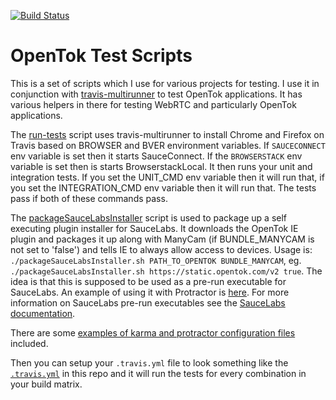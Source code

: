 [![Build Status](https://travis-ci.org/aullman/opentok-test-scripts.svg?branch=master)](https://travis-ci.org/aullman/opentok-test-scripts)

OpenTok Test Scripts
=====

This is a set of scripts which I use for various projects for testing. I use it in conjunction with [travis-multirunner](https://www.npmjs.com/package/travis-multirunner) to test OpenTok applications. It has various helpers in there for testing WebRTC and particularly OpenTok applications.

The [run-tests](run-tests) script uses travis-multirunner to install Chrome and Firefox on Travis based on BROWSER and BVER environment variables. If `SAUCECONNECT` env variable is set then it starts SauceConnect. If the `BROWSERSTACK` env variable is set then is starts BrowserstackLocal. It then runs your unit and integration tests. If you set the UNIT_CMD env variable then it will run that, if you set the INTEGRATION_CMD env variable then it will run that. The tests pass if both of these commands pass.

The [packageSauceLabsInstaller](plugin-installer/packageSauceLabsInstaller.sh) script is used to package up a self executing plugin installer for SauceLabs. It downloads the OpenTok IE plugin and packages it up along with ManyCam (if BUNDLE_MANYCAM is not set to 'false') and tells IE to always allow access to devices. Usage is: `./packageSauceLabsInstaller.sh PATH_TO_OPENTOK BUNDLE_MANYCAM`, eg. `./packageSauceLabsInstaller.sh https://static.opentok.com/v2 true`. The idea is that this is supposed to be used as a pre-run executable for SauceLabs. An example of using it with Protractor is [here](https://github.com/aullman/opentok-test-scripts/blob/master/tests/integration/example.js#L7). For more information on SauceLabs pre-run executables see the [SauceLabs documentation](https://wiki.saucelabs.com/display/DOCS/Pre-Run+Executables).

There are some [examples of karma and protractor configuration files](tests/) included.

Then you can setup your `.travis.yml` file to look something like the [`.travis.yml`](.travis.yml) in this repo and it will run the tests for every combination in your build matrix.
